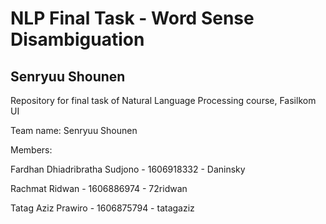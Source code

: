 #  NLP Final Task - Word Sense Disambiguation
## Senryuu Shounen
Repository for final task of Natural Language Processing course, Fasilkom UI

Team name: Senryuu Shounen

Members:

Fardhan Dhiadribratha Sudjono - 1606918332 - Daninsky

Rachmat Ridwan - 1606886974 - 72ridwan

Tatag Aziz Prawiro - 1606875794 - tatagaziz
